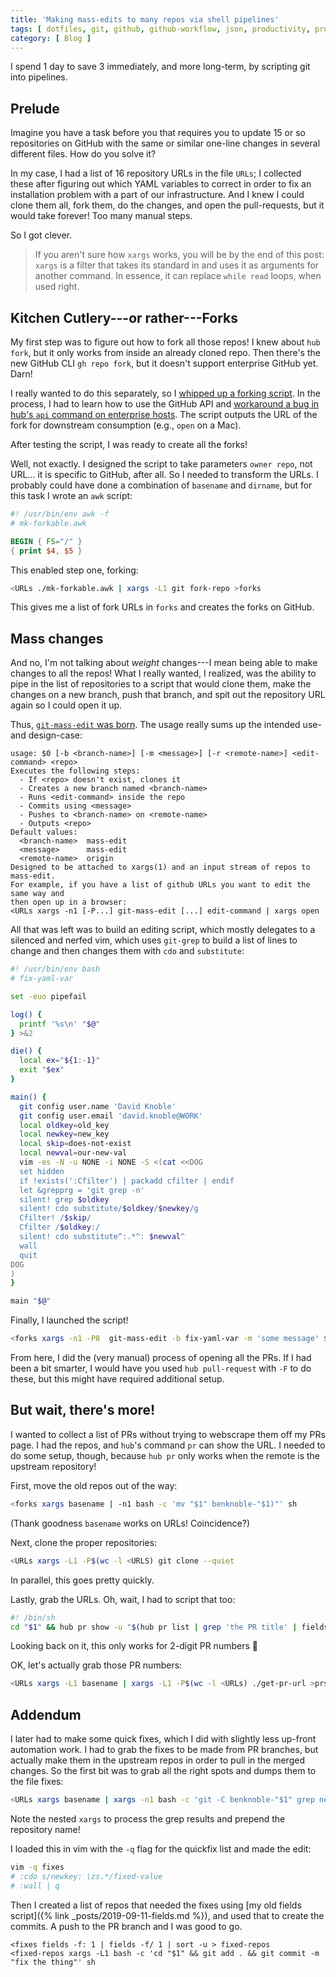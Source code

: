```yaml
---
title: 'Making mass-edits to many repos via shell pipelines'
tags: [ dotfiles, git, github, github-workflow, json, productivity, project-management, shell, ]
category: [ Blog ]
---
```


I spend 1 day to save 3 immediately, and more long-term, by scripting git into
pipelines.

## Prelude

Imagine you have a task before you that requires you to update 15 or so
repositories on GitHub with the same or similar one-line changes in several
different files. How do you solve it?

In my case, I had a list of 16 repository URLs in the file `URLs`; I collected
these after figuring out which YAML variables to correct in order to fix an
installation problem with a part of our infrastructure. And I knew I could clone
them all, fork them, do the changes, and open the pull-requests, but it would
take forever! Too many manual steps.

So I got clever.

> If you aren't sure how `xargs` works, you will be by the end of this post:
> `xargs` is a filter that takes its standard in and uses it as arguments for
> another command. In essence, it can replace `while read` loops, when used
> right.

## Kitchen Cutlery---or rather---Forks

My first step was to figure out how to fork all those repos! I knew about `hub
fork`, but it only works from inside an already cloned repo. Then there's the
new GitHub CLI `gh repo fork`, but it doesn't support enterprise GitHub yet.
Darn!

I really wanted to do this separately, so I [whipped up a forking
script](https://github.com/benknoble/Dotfiles/blob/master/links/bin/git-fork-repo).
In the process, I had to learn how to use the GitHub API and [workaround a bug
in hub's `api` command on enterprise
hosts](https://github.com/github/hub/issues/2576). The script outputs the URL of
the fork for downstream consumption (e.g., `open` on a Mac).

After testing the script, I was ready to create all the forks!

Well, not exactly. I designed the script to take parameters `owner repo`, not
URL… it is specific to GitHub, after all. So I needed to transform the URLs. I
probably could have done a combination of `basename` and `dirname`, but for this
task I wrote an `awk` script:

```awk
#! /usr/bin/env awk -f
# mk-forkable.awk

BEGIN { FS="/" }
{ print $4, $5 }
```

This enabled step one, forking:

```bash
<URLs ./mk-forkable.awk | xargs -L1 git fork-repo >forks
```

This gives me a list of fork URLs in `forks` and creates the forks on GitHub.

## Mass changes

And no, I'm not talking about *weight* changes---I mean being able to make
changes to all the repos! What I really wanted, I realized, was the ability to
pipe in the list of repositories to a script that would clone them, make the
changes on a new branch, push that branch, and spit out the repository URL again
so I could open it up.

Thus, [`git-mass-edit` was
born](https://github.com/benknoble/Dotfiles/blob/master/links/bin/git-mass-edit).
The usage really sums up the intended use- and design-case:

```
usage: $0 [-b <branch-name>] [-m <message>] [-r <remote-name>] <edit-command> <repo>
Executes the following steps:
  - If <repo> doesn't exist, clones it
  - Creates a new branch named <branch-name>
  - Runs <edit-command> inside the repo
  - Commits using <message>
  - Pushes to <branch-name> on <remote-name>
  - Outputs <repo>
Default values:
  <branch-name>  mass-edit
  <message>      mass-edit
  <remote-name>  origin
Designed to be attached to xargs(1) and an input stream of repos to mass-edit.
For example, if you have a list of github URLs you want to edit the same way and
then open up in a browser:
<URLs xargs -n1 [-P...] git-mass-edit [...] edit-command | xargs open
```

All that was left was to build an editing script, which mostly delegates to a
silenced and nerfed vim, which uses `git-grep` to build a list of lines to
change and then changes them with `cdo` and `substitute`:

```bash
#! /usr/bin/env bash
# fix-yaml-var

set -euo pipefail

log() {
  printf '%s\n' "$@"
} >&2

die() {
  local ex="${1:-1}"
  exit "$ex"
}

main() {
  git config user.name 'David Knoble'
  git config user.email 'david.knoble@WORK'
  local oldkey=old_key
  local newkey=new_key
  local skip=does-not-exist
  local newval=our-new-val
  vim -es -N -u NONE -i NONE -S <(cat <<DOG
  set hidden
  if !exists(':Cfilter') | packadd cfilter | endif
  let &grepprg = 'git grep -n'
  silent! grep $oldkey
  silent! cdo substitute/$oldkey/$newkey/g
  Cfilter! /$skip/
  Cfilter /$oldkey:/
  silent! cdo substitute^:.*^: $newval^
  wall
  quit
DOG
)
}

main "$@"
```

Finally, I launched the script!

```bash
<forks xargs -n1 -P8  git-mass-edit -b fix-yaml-var -m 'some message' $(realpath ./fix-yaml-var) | xargs -L1  open
```

From here, I did the (very manual) process of opening all the PRs. If I had
been a bit smarter, I would have you used `hub pull-request` with `-F` to do
these, but this might have required additional setup.

## But wait, there's more!

I wanted to collect a list of PRs without trying to webscrape them off my PRs
page. I had the repos, and `hub`'s command `pr` can show the URL. I needed to
do some setup, though, because `hub pr` only works when the remote is the
upstream repository!

First, move the old repos out of the way:

```bash
<forks xargs basename | -n1 bash -c 'mv "$1" benknoble-"$1)"' sh
```

(Thank goodness `basename` works on URLs! Coincidence?)

Next, clone the proper repositories:

```bash
<URLs xargs -L1 -P$(wc -l <URLS) git clone --quiet
```

In parallel, this goes pretty quickly.

Lastly, grab the URLs. Oh, wait, I had to script that too:

```bash
#! /bin/sh
cd "$1" && hub pr show -u "$(hub pr list | grep 'the PR title' | fields 1 | cut -c2-3)"
```

Looking back on it, this only works for 2-digit PR numbers :thinking:

OK, let's actually grab those PR numbers:

```bash
<URLs xargs -L1 basename | xargs -L1 -P$(wc -l <URLs) ./get-pr-url >prs
```

## Addendum

I later had to make some quick fixes, which I did with slightly less up-front
automation work. I had to grab the fixes to be made from PR branches, but
actually make them in the upstream repos in order to pull in the merged changes.
So the first bit was to grab all the right spots and dumps them to the file
fixes:

```bash
<URLs xargs basename | xargs -n1 bash -c 'git -C benknoble-"$1" grep newkey | xargs -L1 echo "$1/"' sh | grep -w cde | sed 's/ //' >fixes
```

Note the nested `xargs` to process the grep results and prepend the repository
name!

I loaded this in vim with the `-q` flag for the quickfix list and made the edit:

```bash
vim -q fixes
# :cdo s/newkey: \zs.*/fixed-value
# :wall | q
```

Then I created a list of repos that needed the fixes using [my old fields
script]({% link _posts/2019-09-11-fields.md %}), and used that to create the
commits. A push to the PR branch and I was good to go.

```
<fixes fields -f: 1 | fields -f/ 1 | sort -u > fixed-repos
<fixed-repos xargs -L1 bash -c 'cd "$1" && git add . && git commit -m "fix the thing"' sh
```
